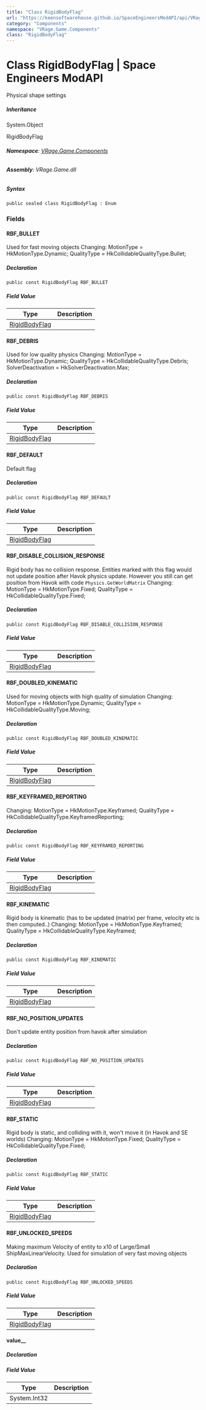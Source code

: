 ```yaml
---
title: "Class RigidBodyFlag"
url: "https://keensoftwarehouse.github.io/SpaceEngineersModAPI/api/VRage.Game.Components.RigidBodyFlag.html"
category: "Components"
namespace: "VRage.Game.Components"
class: "RigidBodyFlag"
---
```


# Class RigidBodyFlag | Space Engineers ModAPI

Physical shape settings

##### Inheritance

System.Object

RigidBodyFlag

###### **Namespace**: [VRage.Game.Components](https://keensoftwarehouse.github.io/SpaceEngineersModAPI/api/VRage.Game.Components.html)

###### **Assembly**: VRage.Game.dll

##### Syntax

```
public sealed class RigidBodyFlag : Enum
```

### Fields

#### RBF\_BULLET

Used for fast moving objects Changing: MotionType = HkMotionType.Dynamic; QualityType = HkCollidableQualityType.Bullet;

##### Declaration

```
public const RigidBodyFlag RBF_BULLET
```

##### Field Value

| Type | Description |
| --- | --- |
| [RigidBodyFlag](https://keensoftwarehouse.github.io/SpaceEngineersModAPI/api/VRage.Game.Components.RigidBodyFlag.html) |     |

#### RBF\_DEBRIS

Used for low quality physics Changing: MotionType = HkMotionType.Dynamic; QualityType = HkCollidableQualityType.Debris; SolverDeactivation = HkSolverDeactivation.Max;

##### Declaration

```
public const RigidBodyFlag RBF_DEBRIS
```

##### Field Value

| Type | Description |
| --- | --- |
| [RigidBodyFlag](https://keensoftwarehouse.github.io/SpaceEngineersModAPI/api/VRage.Game.Components.RigidBodyFlag.html) |     |

#### RBF\_DEFAULT

Default flag

##### Declaration

```
public const RigidBodyFlag RBF_DEFAULT
```

##### Field Value

| Type | Description |
| --- | --- |
| [RigidBodyFlag](https://keensoftwarehouse.github.io/SpaceEngineersModAPI/api/VRage.Game.Components.RigidBodyFlag.html) |     |

#### RBF\_DISABLE\_COLLISION\_RESPONSE

Rigid body has no collision response. Entities marked with this flag would not update position after Havok physics update. However you still can get position from Havok with code `Physics.GetWorldMatrix` Changing: MotionType = HkMotionType.Fixed; QualityType = HkCollidableQualityType.Fixed;

##### Declaration

```
public const RigidBodyFlag RBF_DISABLE_COLLISION_RESPONSE
```

##### Field Value

| Type | Description |
| --- | --- |
| [RigidBodyFlag](https://keensoftwarehouse.github.io/SpaceEngineersModAPI/api/VRage.Game.Components.RigidBodyFlag.html) |     |

#### RBF\_DOUBLED\_KINEMATIC

Used for moving objects with high quality of simulation Changing: MotionType = HkMotionType.Dynamic; QualityType = HkCollidableQualityType.Moving;

##### Declaration

```
public const RigidBodyFlag RBF_DOUBLED_KINEMATIC
```

##### Field Value

| Type | Description |
| --- | --- |
| [RigidBodyFlag](https://keensoftwarehouse.github.io/SpaceEngineersModAPI/api/VRage.Game.Components.RigidBodyFlag.html) |     |

#### RBF\_KEYFRAMED\_REPORTING

Changing: MotionType = HkMotionType.Keyframed; QualityType = HkCollidableQualityType.KeyframedReporting;

##### Declaration

```
public const RigidBodyFlag RBF_KEYFRAMED_REPORTING
```

##### Field Value

| Type | Description |
| --- | --- |
| [RigidBodyFlag](https://keensoftwarehouse.github.io/SpaceEngineersModAPI/api/VRage.Game.Components.RigidBodyFlag.html) |     |

#### RBF\_KINEMATIC

Rigid body is kinematic (has to be updated (matrix) per frame, velocity etc is then computed..) Changing: MotionType = HkMotionType.Keyframed; QualityType = HkCollidableQualityType.Keyframed;

##### Declaration

```
public const RigidBodyFlag RBF_KINEMATIC
```

##### Field Value

| Type | Description |
| --- | --- |
| [RigidBodyFlag](https://keensoftwarehouse.github.io/SpaceEngineersModAPI/api/VRage.Game.Components.RigidBodyFlag.html) |     |

#### RBF\_NO\_POSITION\_UPDATES

Don't update entity position from havok after simulation

##### Declaration

```
public const RigidBodyFlag RBF_NO_POSITION_UPDATES
```

##### Field Value

| Type | Description |
| --- | --- |
| [RigidBodyFlag](https://keensoftwarehouse.github.io/SpaceEngineersModAPI/api/VRage.Game.Components.RigidBodyFlag.html) |     |

#### RBF\_STATIC

Rigid body is static, and colliding with it, won't move it (in Havok and SE worlds) Changing: MotionType = HkMotionType.Fixed; QualityType = HkCollidableQualityType.Fixed;

##### Declaration

```
public const RigidBodyFlag RBF_STATIC
```

##### Field Value

| Type | Description |
| --- | --- |
| [RigidBodyFlag](https://keensoftwarehouse.github.io/SpaceEngineersModAPI/api/VRage.Game.Components.RigidBodyFlag.html) |     |

#### RBF\_UNLOCKED\_SPEEDS

Making maximum Velocity of entity to x10 of Large/Small ShipMaxLinearVelocity. Used for simulation of very fast moving objects

##### Declaration

```
public const RigidBodyFlag RBF_UNLOCKED_SPEEDS
```

##### Field Value

| Type | Description |
| --- | --- |
| [RigidBodyFlag](https://keensoftwarehouse.github.io/SpaceEngineersModAPI/api/VRage.Game.Components.RigidBodyFlag.html) |     |

#### value\_\_

##### Declaration

##### Field Value

| Type | Description |
| --- | --- |
| System.Int32 |     |